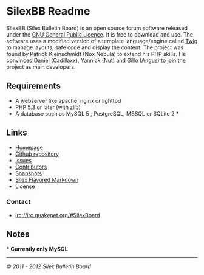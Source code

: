 SilexBB Readme
==============
SilexBB (Silex Bulletin Board) is an open source forum software released under the [GNU General Public Licence](http://www.gnu.org/licenses/gpl-3.0.html). It is free to download and use.
The software uses a modified version of a template language/engine called [Twig](https://github.com/SilexBoard/Template-Engine) to manage layouts, safe code and display the content.
The project was found by Patrick Kleinschmidt (Nox Nebula) to extend his PHP skills. He convinced Daniel (Cadillaxx), Yannick (Nut) and Gillo (Angus) to join the project as main developers.

Requirements
------------
* A webserver like apache, nginx or lighttpd
* PHP 5.3 or later (with zlib)
* A database such as MySQL 5 , PostgreSQL, MSSQL or SQLite 2 __*__


Links
-------
* [Homepage](http://www.silexboard.org/)
* [Github repository](https://github.com/SilexBoard/Board)
* [Issues](https://github.com/SilexBoard/Board/issues)
* [Contributors](https://github.com/SilexBoard/Board/blob/master/CONTRIBUTORS.md)
* [Snapshots](https://github.com/SilexBoard/Board/tree/rewrite/Draft/Snapshots)
* [Silex Flavored Markdown](http://www.silexboard.org/Silex_Flavored_Markdown.html)
* [License](http://www.gnu.org/licenses/gpl-3.0.html)

### Contact
* [irc://irc.quakenet.org/#SilexBoard](irc://irc.quakenet.org/#SilexBoard)

Notes
-----
__* Currently only MySQL__

-----

_© 2011 - 2012 Silex Bulletin Board_